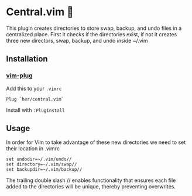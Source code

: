 # Central.vim 🌷 

This plugin creates directories to store swap, backup, and undo files in a
centralized place. First it checks if the directories exist, if not it creates
three new directors, swap, backup, and undo inside ~/.vim 

## Installation 

### [vim-plug](https://github.com/junegunn/vim-plug)
Add this to your `.vimrc`
```
Plug `her/central.vim`
```
Install with `:PlugInstall`

## Usage

In order for Vim to take advantage of these new directories we need to set their
location in .vimrc
```vim
set undodir=~/.vim/undo//
set directory=~/.vim/swap//
set backupdir=~/.vim/backup//
```
The trailing double slash // enables functionality that ensures each file added to the directories will be unique, thereby preventing overwrites.

